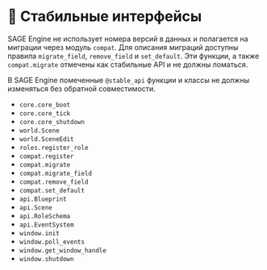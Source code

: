 # 📘 Стабильные интерфейсы

SAGE Engine не использует номера версий в данных и полагается на миграции
через модуль ``compat``. Для описания миграций доступны правила
``migrate_field``, ``remove_field`` и ``set_default``. Эти функции, а также
``compat.migrate`` отмечены как стабильные API и не должны ломаться.

В SAGE Engine помеченные `@stable_api` функции и классы не должны изменяться без
обратной совместимости.

- `core.core_boot`
- `core.core_tick`
- `core.core_shutdown`
- `world.Scene`
- `world.SceneEdit`
- `roles.register_role`
- `compat.register`
- `compat.migrate`
- `compat.migrate_field`
- `compat.remove_field`
- `compat.set_default`
- `api.Blueprint`
- `api.Scene`
- `api.RoleSchema`
- `api.EventSystem`
- `window.init`
- `window.poll_events`
- `window.get_window_handle`
- `window.shutdown`
